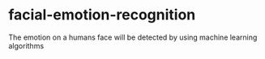 # facial-emotion-recognition
The emotion on a humans face will be detected by  using machine learning algorithms
